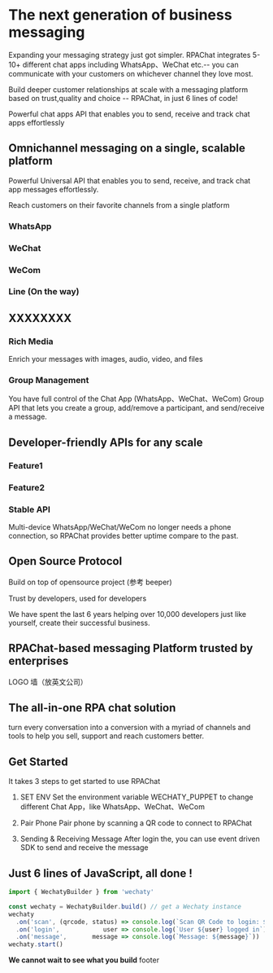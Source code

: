 # The next generation of business messaging

Expanding your messaging strategy just got simpler. RPAChat integrates 5-10+ different chat apps including WhatsApp、WeChat etc.-- you can communicate with your customers on whichever channel they love most.

Build deeper customer relationships at scale with a messaging platform based on trust,quality and choice -- RPAChat, in just 6 lines of code!

Powerful chat apps API that enables you to send, receive and track chat apps effortlessly

## Omnichannel messaging on a single, scalable platform

Powerful Universal API that enables you to send, receive, and track chat app messages effortlessly.

Reach customers on their favorite channels from a single platform

### WhatsApp

### WeChat

### WeCom

### Line (On the way)

## XXXXXXXX

### Rich Media

Enrich your messages with images, audio, video, and files

### Group Management

You have full control of the Chat App (WhatsApp、WeChat、WeCom) Group API that lets you create a group, add/remove a participant, and send/receive a message.

## Developer-friendly APIs for any scale

### Feature1

### Feature2

### Stable API

Multi-device WhatsApp/WeChat/WeCom no longer needs a phone connection, so RPAChat provides better uptime compare to the past.

## Open Source Protocol

Build on top of opensource project (参考 beeper)

Trust by developers, used for developers

We have spent the last 6 years helping over 10,000 developers just like yourself, create their successful business.

## RPAChat-based messaging Platform trusted by enterprises

LOGO 墙（放英文公司）

## The all-in-one RPA chat solution

turn every conversation into a conversion with a myriad of channels and tools to help you sell, support and reach customers better.

## Get Started

It takes 3 steps to get started to use RPAChat

1. SET ENV
Set the environment variable WECHATY_PUPPET to change different Chat App，like WhatsApp、WeChat、WeCom

2. Pair Phone
Pair phone by scanning a QR code to connect to RPAChat

3. Sending & Receiving Message
After login the, you can use event driven SDK to send and receive the message

## Just 6 lines of JavaScript, all done !

```ts
import { WechatyBuilder } from 'wechaty'

const wechaty = WechatyBuilder.build() // get a Wechaty instance
wechaty
  .on('scan', (qrcode, status) => console.log(`Scan QR Code to login: ${status}\nhttps://wechaty.js.org/qrcode/${encodeURIComponent(qrcode)}`))
  .on('login',            user => console.log(`User ${user} logged in`))
  .on('message',       message => console.log(`Message: ${message}`))
wechaty.start()
```

__We cannot wait to see what you build__
footer
